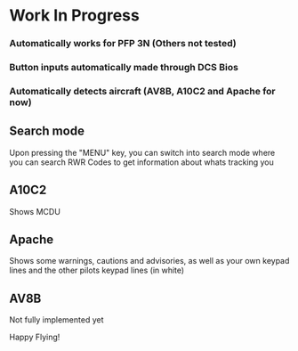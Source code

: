 # Work In Progress
### Automatically works for PFP 3N (Others not tested)
### Button inputs automatically made through DCS Bios
### Automatically detects aircraft (AV8B, A10C2 and Apache for now)

## Search mode
Upon pressing the "MENU" key, you can switch into search mode where you can search RWR Codes to get information about whats tracking you

## A10C2
Shows MCDU

## Apache
Shows some warnings, cautions and advisories, as well as your own keypad lines and the other pilots keypad lines (in white)

## AV8B
Not fully implemented yet

Happy Flying!
